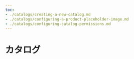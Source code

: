 ```yaml
---
toc:
- ./catalogs/creating-a-new-catalog.md
- ./catalogs/configuring-a-product-placeholder-image.md
- ./catalogs/configuring-catalog-permissions.md
---
```


# カタログ
